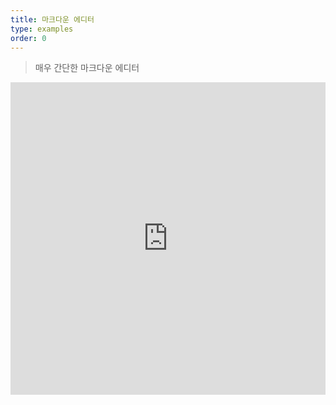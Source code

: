 ```yaml
---
title: 마크다운 에디터
type: examples
order: 0
---
```


> 매우 간단한 마크다운 에디터

<iframe width="100%" height="500" src="https://jsfiddle.net/yyx990803/oe7axeab/embedded/result,html,js,css" allowfullscreen="allowfullscreen" frameborder="0"></iframe>
